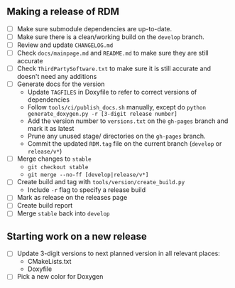 ## Making a release of RDM

- [ ] Make sure submodule dependencies are up-to-date.
- [ ] Make sure there is a clean/working build on the `develop` branch.
- [ ] Review and update `CHANGELOG.md`
- [ ] Check `docs/mainpage.md` and `README.md` to make sure they are still accurate
- [ ] Check `ThirdPartySoftware.txt` to make sure it is still accurate and doesn't need any
      additions
- [ ] Generate docs for the version
  * Update `TAGFILES` in Doxyfile to refer to correct versions of dependencies
  * Follow `tools/ci/publish_docs.sh` manually, except do
    `python generate_doxygen.py -r [3-digit release number]`
  * Add the version number to `versions.txt` on the `gh-pages` branch and mark it as latest
  * Prune any unused stage/ directories on the `gh-pages` branch.
  * Commit the updated `RDM.tag` file on the current branch (`develop` or `release/v*`)
- [ ] Merge changes to `stable`
  * `git checkout stable`
  * `git merge --no-ff [develop|release/v*]`
- [ ] Create build and tag with `tools/version/create_build.py`
  * Include `-r` flag to specify a release build
- [ ] Mark as release on the releases page
- [ ] Create build report
- [ ] Merge `stable` back into `develop`

## Starting work on a new release

- [ ] Update 3-digit versions to next planned version in all relevant places:
  * CMakeLists.txt
  * Doxyfile
- [ ] Pick a new color for Doxygen
